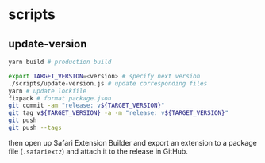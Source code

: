 # scripts

## update-version

```bash
yarn build # production build

export TARGET_VERSION=<version> # specify next version
./scripts/update-version.js # update corresponding files
yarn # update lockfile
fixpack # format package.json
git commit -am "release: v${TARGET_VERSION}"
git tag v${TARGET_VERSION} -a -m "release: v${TARGET_VERSION}"
git push
git push --tags
```

then open up Safari Extension Builder and export an extension to a package file (`.safariextz`) and attach it to the release in GitHub.

